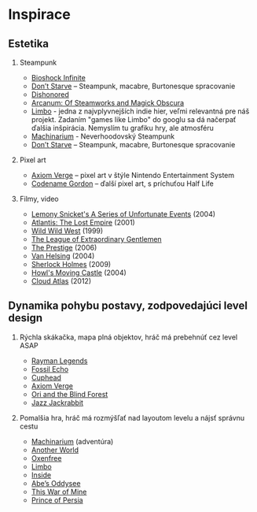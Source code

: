 # Inspirace

## Estetika

1. Steampunk
	
	* [Bioshock Infinite](https://www.youtube.com/watch?v=B3UJgHUUNDA)
	* [Don’t Starve](https://www.youtube.com/watch?v=pL4snnsZNKk) – Steampunk, macabre, Burtonesque spracovanie		
	* [Dishonored](https://www.youtube.com/watch?v=3CVc4L12Mfw)
	* [Arcanum: Of Steamworks and Magick Obscura](https://www.youtube.com/watch?v=fwIGPFm9D5U)
	* [Limbo](https://www.youtube.com/watch?v=1ie19_GXAAw) - jedna z najvplyvnejších indie hier, veľmi relevantná pre náš projekt. Zadaním "games like Limbo" do googlu sa dá načerpať ďalšia inšpirácia. Nemyslím tu grafiku hry, ale atmosféru		
	* [Machinarium](https://www.youtube.com/watch?v=k0H1C8mD5o0) - Neverhoodovský Steampunk		
	* [Don’t Starve](https://www.youtube.com/watch?v=pL4snnsZNKk) – Steampunk, macabre, Burtonesque spracovanie
		
1. Pixel art
	
	* [Axiom Verge](https://www.youtube.com/watch?v=pFTpP-ibg8Y) – pixel art v štýle Nintendo Entertainment System			
	* [Codename Gordon](https://www.youtube.com/watch?v=yG9TC-6nODs) – ďalší pixel art, s príchuťou Half Life			

1. Filmy, video
	
	* [Lemony Snicket's A Series of Unfortunate Events](http://www.imdb.com/title/tt0339291/) (2004)			
	* [Atlantis: The Lost Empire](http://www.imdb.com/title/tt0230011/) (2001)			
	* [Wild Wild West](http://www.imdb.com/title/tt0120891/) (1999)
	* [The League of Extraordinary Gentlemen](http://www.imdb.com/title/tt0311429/)
	* [The Prestige](http://www.imdb.com/title/tt0482571/) (2006)
	* [Van Helsing](http://www.imdb.com/title/tt0338526/) (2004)
	* [Sherlock Holmes](http://www.imdb.com/title/tt0338526/) (2009)
	* [Howl's Moving Castle](http://www.imdb.com/title/tt0347149/) (2004)
	* [Cloud Atlas](http://www.imdb.com/title/tt0482571/) (2012)
	
## Dynamika pohybu postavy, zodpovedajúci level design

1. Rýchla skákačka, mapa plná objektov, hráč má prebehnúť cez level ASAP

	* [Rayman Legends](https://www.youtube.com/watch?v=thQijhlRHQU)		
	* [Fossil Echo](https://www.youtube.com/watch?v=T67h3w3raEU)		
	* [Cuphead](https://www.youtube.com/watch?v=gB0pShIwcQg)		
	* [Axiom Verge](https://www.youtube.com/watch?v=pFTpP-ibg8Y)			
	* [Ori and the Blind Forest](https://www.youtube.com/watch?v=n0jIUSAik2k)			
	* [Jazz Jackrabbit](https://www.youtube.com/watch?v=5MqavZTVW2I)			

1. Pomalšia hra, hráč má rozmýšľať nad layoutom levelu a nájsť správnu cestu

	* [Machinarium](https://www.youtube.com/watch?v=k0H1C8mD5o0) (adventúra)		
	* [Another World](https://www.youtube.com/watch?v=wjMf_bEfqIc)		
	* [Oxenfree](https://www.youtube.com/watch?v=q4uW3q19LFM)		
	* [Limbo](https://www.youtube.com/watch?v=1ie19_GXAAw)		
	* [Inside](https://www.youtube.com/watch?v=h1FU-T2EsVA)	
	* [Abe’s Oddysee](https://www.youtube.com/watch?v=7dFHogx06p4)		
	* [This War of Mine](https://www.youtube.com/watch?v=fh9WFyC1XTQ)
	* [Prince of Persia](https://www.youtube.com/watch?v=Xv20j8ChtRY)		
